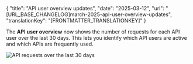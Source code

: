 {
  "title": "API user overview updates",
  "date": "2025-03-12",
  "url": "[URL_BASE_CHANGELOG]march-2025-api-user-overview-updates",
  "translationKey": "[FRONTMATTER_TRANSLATIONKEY]"
}

The **API user overview** now shows the number of requests for each API user over the last 30 days. This lets you identify which API users are active and which APIs are frequently used.

![API requests over the last 30 days]([LINK_URL_1])
